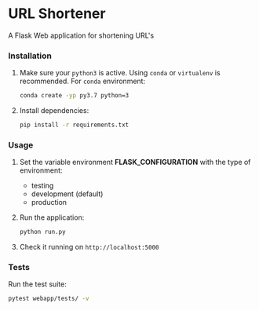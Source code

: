 # URL Shortener

A Flask Web application for shortening URL's

### Installation

1. Make sure your ```python3``` is active. Using ```conda``` or ```virtualenv``` is recommended. For ```conda``` environment:
    ```sh
    conda create -yp py3.7 python=3
    ```
2. Install dependencies:
   ```sh
   pip install -r requirements.txt
   ```

### Usage

1. Set the variable environment **FLASK_CONFIGURATION** with the type of environment:
   * testing
   * development (default)
   * production

2. Run the application:
   ```sh
   python run.py
   ```

3. Check it running on ```http://localhost:5000```

### Tests
Run the test suite:
```sh
pytest webapp/tests/ -v
```
